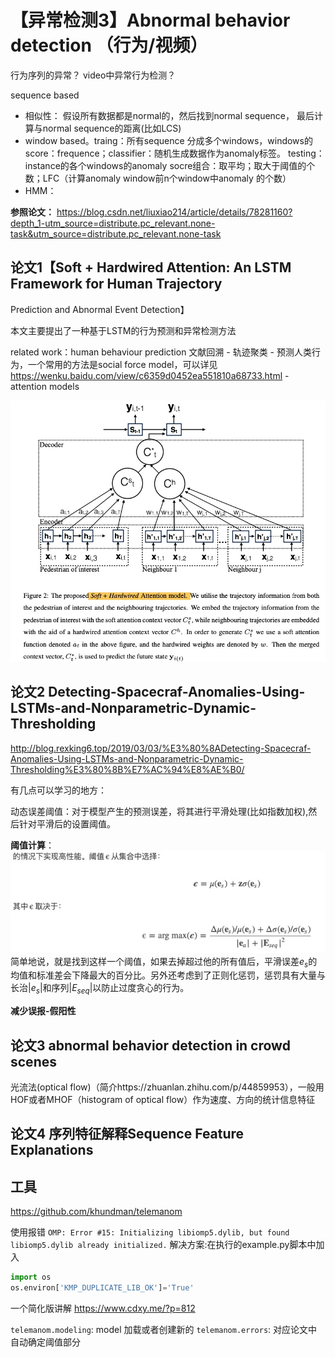 # 【异常检测3】Abnormal behavior detection （行为/视频）

行为序列的异常？ video中异常行为检测？

sequence based

- 相似性： 假设所有数据都是normal的，然后找到normal sequence， 最后计算与normal sequence的距离(比如LCS)
- window based。traing：所有sequence 分成多个windows，windows的score：frequence；classifier：随机生成数据作为anomaly标签。 testing：instance的各个windows的anomaly socre组合：取平均；取大于阈值的个数；LFC（计算anomaly window前n个window中anomaly 的个数）
- HMM：

**参照论文：**
https://blog.csdn.net/liuxiao214/article/details/78281160?depth_1-utm_source=distribute.pc_relevant.none-task&utm_source=distribute.pc_relevant.none-task


## 论文1【Soft + Hardwired Attention: An LSTM Framework for Human Trajectory
Prediction and Abnormal Event Detection】

本文主要提出了一种基于LSTM的行为预测和异常检测方法

related work：human behaviour prediction 文献回溯
    - 轨迹聚类
    - 预测人类行为，一个常用的方法是social force model，可以详见 https://wenku.baidu.com/view/c6359d0452ea551810a68733.html
    - attention models

![](media/15846836766049/15851206602866.jpg)



## 论文2 Detecting-Spacecraf-Anomalies-Using-LSTMs-and-Nonparametric-Dynamic-Thresholding

http://blog.rexking6.top/2019/03/03/%E3%80%8ADetecting-Spacecraf-Anomalies-Using-LSTMs-and-Nonparametric-Dynamic-Thresholding%E3%80%8B%E7%AC%94%E8%AE%B0/

有几点可以学习的地方：

动态误差阈值：对于模型产生的预测误差，将其进行平滑处理(比如指数加权),然后针对平滑后的设置阈值。

**阈值计算**：
![](media/15870068175699/15874697100613.jpg)
简单地说，就是找到这样一个阈值，如果去掉超过他的所有值后，平滑误差$e_s$的均值和标准差会下降最大的百分比。另外还考虑到了正则化惩罚，惩罚具有大量与长治$|e_s|$和序列$|E_{seq}|$以防止过度贪心的行为。

**减少误报-假阳性**


## 论文3 abnormal behavior detection in crowd scenes

光流法(optical flow)（简介https://zhuanlan.zhihu.com/p/44859953），一般用HOF或者MHOF（histogram of optical flow）作为速度、方向的统计信息特征


## 论文4 序列特征解释Sequence Feature Explanations






## 工具

https://github.com/khundman/telemanom

使用报错 `OMP: Error #15: Initializing libiomp5.dylib, but found libiomp5.dylib already initialized.`
解决方案:在执行的example.py脚本中加入 
```python
import os
os.environ['KMP_DUPLICATE_LIB_OK']='True'
```
一个简化版讲解 https://www.cdxy.me/?p=812

`telemanom.modeling`:   model 加载或者创建新的
`telemanom.errors`: 对应论文中自动确定阈值部分

